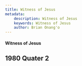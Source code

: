 ```yaml
---
title: Witness of Jesus
metadata:
    description: Witness of Jesus
    keywords: Witness of Jesus
    author: Brian Onang'o
---
```


#### Witness of Jesus

## 1980 Quater 2
